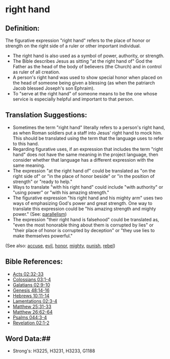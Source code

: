 # right hand #

## Definition: ##

The figurative expression "right hand" refers to the place of honor or strength on the right side of a ruler or other important individual.

* The right hand is also used as a symbol of power, authority, or strength.
* The Bible describes Jesus as sitting "at the right hand of" God the Father as the head of the body of believers (the Church) and in control as ruler of all creation.
* A person's right hand was used to show special honor when placed on the head of someone being given a blessing (as when the patriarch Jacob blessed Joseph's son Ephraim).
* To "serve at the right hand" of someone means to be the one whose service is especially helpful and important to that person.

## Translation Suggestions: ##

* Sometimes the term "right hand" literally refers to a person's right hand, as when Roman soldiers put a staff into Jesus' right hand to mock him. This should be translated using the term that the language uses to refer to this hand. 
* Regarding figurative uses, if an expression that includes the term "right hand" does not have the same meaning in the project language, then consider whether that language has a different expression with the same meaning.
* The expression "at the right hand of" could be translated as "on the right side of" or "in the place of honor beside" or "in the position of strength" or "ready to help."
* Ways to translate "with his right hand" could include "with authority" or "using power" or "with his amazing strength."
* The figurative expression "his right hand and his mighty arm" uses two ways of emphasizing God's power and great strength. One way to translate this expression could be "his amazing strength and mighty power." (See: [parallelism](rc://en/ta/man/translate/figs-parallelism))
* The expression "their right hand is falsehood" could be translated as, "even the most honorable thing about them is corrupted by lies" or "their place of honor is corrupted by deception" or "they use lies to make themselves powerful." 

(See also: [accuse](../other/accuse.md), [evil](evil.md), [honor](honor.md), [mighty](../other/mighty.md), [punish](../other/punish.md), [rebel](../other/rebel.md))

## Bible References: ##

* [Acts 02:32-33](rc://en/tn/help/act/02/32)
* [Colossians 03:1-4](rc://en/tn/help/col/03/01)
* [Galatians 02:9-10](rc://en/tn/help/gal/02/09)
* [Genesis 48:14-16](rc://en/tn/help/gen/48/14)
* [Hebrews 10:11-14](rc://en/tn/help/heb/10/11)
* [Lamentations 02:3-4](rc://en/tn/help/lam/02/03)
* [Matthew 25:31-33](rc://en/tn/help/mat/25/31)
* [Matthew 26:62-64](rc://en/tn/help/mat/26/62)
* [Psalms 044:3-4](rc://en/tn/help/psa/044/003)
* [Revelation 02:1-2](rc://en/tn/help/rev/02/01)

## Word Data:##

* Strong's: H3225, H3231, H3233, G1188
